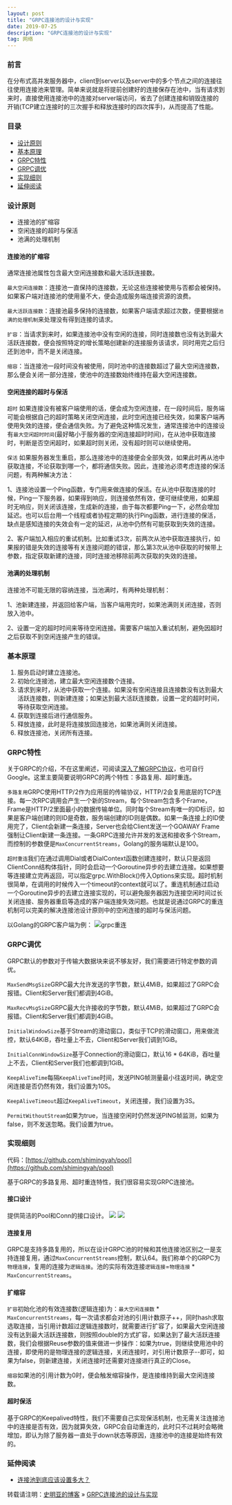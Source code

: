 ```yaml
---
layout: post
title: "GRPC连接池的设计与实现"
date: 2019-07-25
description: "GRPC连接池的设计与实现"
tag: 网络
---
```


### 前言

在分布式高并发服务器中，client到server以及server中的多个节点之间的连接往往使用连接池来管理。简单来说就是将提前创建好的连接保存在池中，当有请求到来时，直接使用连接池中的连接对server端访问，省去了创建连接和销毁连接的开销(TCP建立连接时的三次握手和释放连接时的四次挥手)，从而提高了性能。

### 目录

* [设计原则](#chapter1)
* [基本原理](#chapter2)
* [GRPC特性](#chapter3)
* [GRPC调优](#chapter4)
* [实现细则](#chapter5)
* [延伸阅读](#chapter6)

### <a name="chapter1"></a>设计原则

* 连接池的扩缩容
* 空闲连接的超时与保活
* 池满的处理机制

#### 连接池的扩缩容

通常连接池属性包含最大空闲连接数和最大活跃连接数。

`最大空闲连接数`：连接池一直保持的连接数，无论这些连接被使用与否都会被保持。如果客户端对连接池的使用量不大，便会造成服务端连接资源的浪费。

`最大活跃连接数`：连接池最多保持的连接数，如果客户端请求超过次数，便要根据`池满的处理机制`来处理没有得到连接的请求。

`扩容`：当请求到来时，如果连接池中没有空闲的连接，同时连接数也没有达到最大活跃连接数，便会按照特定的增长策略创建新的连接服务该请求，同时用完之后归还到池中，而不是关闭连接。

`缩容`：当连接池一段时间没有被使用，同时池中的连接数超过了最大空闲连接数，那么便会关闭一部分连接，使池中的连接数始终维持在最大空闲连接数。

#### 空闲连接的超时与保活

`超时`
如果连接没有被客户端使用的话，便会成为空闲连接，在一段时间后，服务端可能会根据自己的超时策略关闭空闲连接，此时空闲连接已经失效，如果客户端再使用失效的连接，便会通信失败。为了避免这种情况发生，通常连接池中的连接设有`最大空闲超时时间`(最好略小于服务器的空闲连接超时时间)，在从池中获取连接时，判断是否空闲超时，如果超时则关闭，没有超时则可以继续使用。

`保活`
如果服务器发生重启，那么连接池中的连接便会全部失效，如果此时再从池中获取连接，不论获取到哪一个，都将通信失败。因此，连接池必须考虑连接的保活问题，有两种解决方法：

1、连接池设置一个Ping函数，专门用来做连接的保活。在从池中获取连接的时候，Ping一下服务器，如果得到响应，则连接依然有效，便可继续使用，如果超时无响应，则关闭该连接，生成新的连接，由于每次都要Ping一下，必然会增加延迟。也可以后台用一个线程或者协程定期的执行Ping函数，进行连接的保活，缺点是感知连接的失效会有一定的延迟，从池中仍然有可能获取到失效的连接。

2、客户端加入相应的重试机制。比如重试3次，前两次从池中获取连接执行，如果报的错是失效的连接等有关连接问题的错误，那么第3次从池中获取的时候带上参数，指定获取新建的连接，同时连接池移除前两次获取的失效的连接。

#### 池满的处理机制

连接池不可能无限的容纳连接，当池满时，有两种处理机制：

1、池新建连接，并返回给客户端，当客户端用完时，如果池满则关闭连接，否则放入池中。

2、设置一定的超时时间来等待空闲连接。需要客户端加入重试机制，避免因超时之后获取不到空闲连接产生的错误。

### <a name="chapter2"></a>基本原理

1. 服务启动时建立连接池。
2. 初始化连接池，建立最大空闲连接数个连接。
3. 请求到来时，从池中获取一个连接。如果没有空闲连接且连接数没有达到最大活跃连接数，则新建连接；如果达到最大活跃连接数，设置一定的超时时间，等待获取空闲连接。
4. 获取到连接后进行通信服务。
5. 释放连接，此时是将连接放回连接池，如果池满则关闭连接。
6. 释放连接池，关闭所有连接。

### <a name="chapter3"></a>GRPC特性

关于GRPC的介绍，不在这里阐述，可阅读[深入了解GRPC协议](https://pingcap.com/blog-cn/grpc/)，也可自行Google。这里主要简要说明GRPC的两个特性：多路复用、超时重连。

`多路复用`GRPC使用HTTP/2作为应用层的传输协议，HTTP/2会复用底层的TCP连接。每一次RPC调用会产生一个新的Stream，每个Stream包含多个Frame，Frame是HTTP/2里面最小的数据传输单位。同时每个Stream有唯一的ID标识，如果是客户端创建的则ID是奇数，服务端创建的ID则是偶数。如果一条连接上的ID使用完了，Client会新建一条连接，Server也会给Client发送一个GOAWAY Frame强制让Client新建一条连接。一条GRPC连接允许并发的发送和接收多个Stream，而控制的参数便是`MaxConcurrentStreams`，Golang的服务端默认是100。

`超时重连`我们在通过调用Dial或者DialContext函数创建连接时，默认只是返回ClientConn结构体指针，同时会启动一个Goroutine异步的去建立连接。如果想要等连接建立完再返回，可以指定grpc.WithBlock()传入Options来实现。超时机制很简单，在调用的时候传入一个timeout的context就可以了。重连机制通过启动一个Goroutine异步的去建立连接实现的，可以避免服务器因为连接空闲时间过长关闭连接、服务器重启等造成的客户端连接失效问题。也就是说通过GRPC的重连机制可以完美的解决连接池设计原则中的空闲连接的超时与保活问题。

以Golang的GRPC客户端为例：
![grpc重连](http://img-ys011.didistatic.com/static/anything/grpc%E9%87%8D%E8%AF%95.png)

### <a name="chapter4"></a>GRPC调优

GRPC默认的参数对于传输大数据块来说不够友好，我们需要进行特定参数的调优。

`MaxSendMsgSize`GRPC最大允许发送的字节数，默认4MiB，如果超过了GRPC会报错。Client和Server我们都调到4GiB。

`MaxRecvMsgSize`GRPC最大允许接收的字节数，默认4MiB，如果超过了GRPC会报错。Client和Server我们都调到4GiB。

`InitialWindowSize`基于Stream的滑动窗口，类似于TCP的滑动窗口，用来做流控，默认64KiB，吞吐量上不去，Client和Server我们调到1GiB。

`InitialConnWindowSize`基于Connection的滑动窗口，默认16 * 64KiB，吞吐量上不去，Client和Server我们也都调到1GiB。

`KeepAliveTime`每隔`KeepAliveTime`时间，发送PING帧测量最小往返时间，确定空闲连接是否仍然有效，我们设置为10S。

`KeepAliveTimeout`超过`KeepAliveTimeout`，关闭连接，我们设置为3S。

`PermitWithoutStream`如果为true，当连接空闲时仍然发送PING帧监测，如果为false，则不发送忽略。我们设置为true。

### <a name="chapter5"></a>实现细则

代码：[https://github.com/shimingyah/pool](https://github.com/shimingyah/pool)

基于GRPC的多路复用、超时重连特性，我们很容易实现GRPC连接池。

#### 接口设计
提供简洁的Pool和Conn的接口设计。
![](http://img-ys011.didistatic.com/static/anything/pool.png)
![](http://img-ys011.didistatic.com/static/anything/conn.png)

#### 连接复用
GRPC是支持多路复用的，所以在设计GRPC池的时候和其他连接池区别之一是支持连接复用，通过`MaxConcurrentStreams`控制，默认64。我们称单个的GRPC为`物理连接`，复用的连接为`逻辑连接`。池的实际有效连接`逻辑连接`=`物理连接` * `MaxConcurrentStreams`。

#### 扩缩容
`扩容`初始化池的有效连接数(逻辑连接)为：`最大空闲连接数` * `MaxConcurrentStreams`，每一次请求都会对池的引用计数原子++，同时hash求取选取连接，当引用计数超过逻辑连接数时，就需要进行扩容了，如果最大空闲连接没有达到最大活跃连接数，则按照double的方式扩容，如果达到了最大活跃连接数，我们会根据Reuse参数的值来做进一步操作：如果为true，则继续使用池中的连接，即使用的是物理连接的逻辑连接，关闭连接时，对引用计数原子--即可，如果为false，则新建连接，关闭连接时还需要对连接进行真正的Close。

`缩容`如果池的引用计数为0时，便会触发缩容操作，是连接维持到最大空闲连接数。

#### 超时保活
基于GRPC的Keepalived特性，我们不需要自己实现保活机制，也无需关注连接池中的连接是否有效，因为就算失效，GRPC会自动重连的，此时只不过耗时会略微增加，即认为除了服务器一直处于down状态等原因，连接池中的连接是始终有效的。

### <a name="chapter6"></a>延伸阅读

* [连接池到底应该设置多大？](https://github.com/brettwooldridge/HikariCP/wiki/About-Pool-Sizing)

转载请注明：[史明亚的博客](https://shimingyah.github.io) » [GRPC连接池的设计与实现](文章链接)
